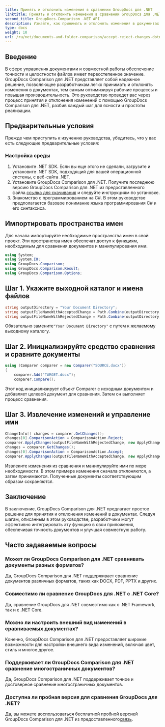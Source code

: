 ```yaml
---
title: Принять и отклонить изменения в сравнении GroupDocs для .NET
linktitle: Принять и отклонить изменения в сравнении GroupDocs для .NET
second_title: GroupDocs.Comparison .NET API
description: Узнайте, как принимать и отклонять изменения в документах с помощью GroupDocs Comparison for .NET. Оптимизируйте рабочие процессы с документами без особых усилий.
type: docs
weight: 10
url: /ru/net/documents-and-folder-comparison/accept-reject-changes-dotnet/
---
```

## Введение
В сфере управления документами и совместной работы обеспечение точности и целостности файлов имеет первостепенное значение. GroupDocs Comparison для .NET представляет собой надежное решение, позволяющее разработчикам легко принимать и отклонять изменения в документах, тем самым оптимизируя рабочие процессы и повышая производительность. Это руководство проведет вас через процесс принятия и отклонения изменений с помощью GroupDocs Comparison для .NET, разбив каждый шаг для ясности и простоты реализации.
## Предварительные условия
Прежде чем приступить к изучению руководства, убедитесь, что у вас есть следующие предварительные условия:
### Настройка среды
1. Установите .NET SDK. Если вы еще этого не сделали, загрузите и установите .NET SDK, подходящий для вашей операционной системы, с веб-сайта .NET.
2.  Установите GroupDocs Comparison для .NET. Получите последнюю версию GroupDocs Comparison для .NET из предоставленного файла.[ссылка для скачивания](https://releases.groupdocs.com/comparison/net/) и следуйте инструкциям по установке.
3. Знакомство с программированием на C#. В этом руководстве предполагается базовое понимание языка программирования C# и его синтаксиса.

## Импортировать пространства имен
Для начала импортируйте необходимые пространства имен в свой проект. Эти пространства имен обеспечат доступ к функциям, необходимым для сравнения документов и манипулирования ими.

```csharp
using System;
using System.IO;
using GroupDocs.Comparison;
using GroupDocs.Comparison.Result;
using GroupDocs.Comparison.Options;
```
## Шаг 1. Укажите выходной каталог и имена файлов
```csharp
string outputDirectory = "Your Document Directory";
string outputFileNameWithAcceptedChange = Path.Combine(outputDirectory, "RESULT_WITH_ACCEPTED_CHANGE.docx");
string outputFileNameWithRejectedChange = Path.Combine(outputDirectory, "RESULT_WITH_REJECTED_CHANGE.docx");
```
 Обязательно замените`"Your Document Directory"` с путем к желаемому выходному каталогу.
## Шаг 2. Инициализируйте средство сравнения и сравните документы
```csharp
using (Comparer comparer = new Comparer("SOURCE.docx"))
{
    comparer.Add("TARGET.docx");
    comparer.Compare();
```
Этот код инициализирует объект Comparer с исходным документом и добавляет целевой документ для сравнения. Затем он выполняет процесс сравнения.
## Шаг 3. Извлечение изменений и управление ими
```csharp
ChangeInfo[] changes = comparer.GetChanges();
changes[0].ComparisonAction = ComparisonAction.Reject;
comparer.ApplyChanges(outputFileNameWithRejectedChange, new ApplyChangeOptions { Changes = changes, SaveOriginalState = true });
changes = comparer.GetChanges();
changes[0].ComparisonAction = ComparisonAction.Accept;
comparer.ApplyChanges(outputFileNameWithAcceptedChange, new ApplyChangeOptions { Changes = changes });
```
Извлеките изменения из сравнения и манипулируйте ими по мере необходимости. В этом примере изменения сначала отклоняются, а затем принимаются. Полученные документы соответствующим образом сохраняются.

## Заключение
В заключение, GroupDocs Comparison для .NET предлагает простое решение для принятия и отклонения изменений в документах. Следуя шагам, описанным в этом руководстве, разработчики могут эффективно интегрировать эту функцию в свои приложения, обеспечивая точность документов и улучшая совместную работу.
## Часто задаваемые вопросы
### Может ли GroupDocs Comparison для .NET сравнивать документы разных форматов?
Да, GroupDocs Comparison для .NET поддерживает сравнение документов различных форматов, таких как DOCX, PDF, PPTX и других.
### Совместимо ли сравнение GroupDocs для .NET с .NET Core?
Да, сравнение GroupDocs для .NET совместимо как с .NET Framework, так и с .NET Core.
### Можно ли настроить внешний вид изменений в сравниваемых документах?
Конечно, GroupDocs Comparison для .NET предоставляет широкие возможности для настройки внешнего вида изменений, включая цвет, стиль и многое другое.
### Поддерживает ли GroupDocs Comparison для .NET сравнение многостраничных документов?
Да, GroupDocs Comparison для .NET поддерживает точное и достоверное сравнение многостраничных документов.
### Доступна ли пробная версия для сравнения GroupDocs для .NET?
 Да, вы можете воспользоваться бесплатной пробной версией GroupDocs Comparison для .NET из предоставленного[связь](https://releases.groupdocs.com/).